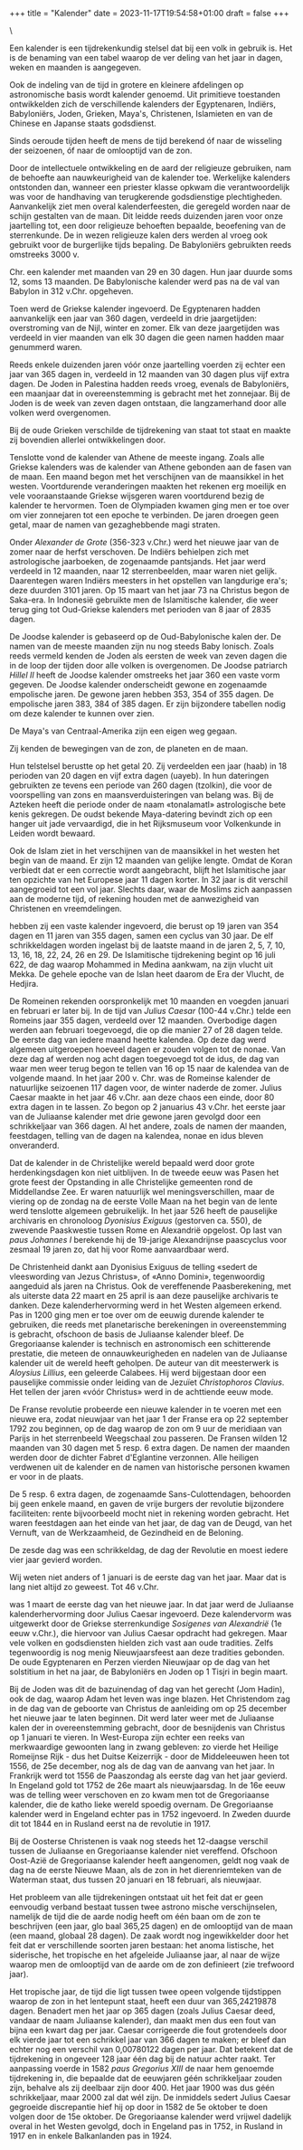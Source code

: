 +++
title = "Kalender"
date = 2023-11-17T19:54:58+01:00
draft = false
+++

\

Een kalender is een tijdrekenkundig stelsel dat bij een volk in gebruik
is. Het is de benaming van een tabel waarop de ver deling van het jaar
in dagen, weken en maanden is aangegeven.

Ook de indeling van de tijd in grotere en kleinere afdelingen op
astronomische basis wordt kalender genoemd. Uit primitieve toestanden
ontwikkelden zich de verschillende kalenders der Egyptenaren, Indiërs,
Babyloniërs, Joden, Grieken, Maya\'s, Christenen, Islamieten en van de
Chinese en Japanse staats godsdienst.

Sinds oeroude tijden heeft de mens de tijd berekend óf naar de wisseling
der seizoenen, óf naar de omlooptijd van de zon.

Door de intellectuele ontwikkeling en de aard der religieuze gebruiken,
nam de behoefte aan nauwkeurigheid van de kalender toe. Werkelijke
kalenders ontstonden dan, wanneer een priester klasse opkwam die
verantwoordelijk was voor de handhaving van terugkerende godsdienstige
plechtigheden. Aanvankelijk ziet men overal kalenderfeesten, die
geregeld worden naar de schijn gestalten van de maan. Dit leidde reeds
duizenden jaren voor onze jaartelling tot, een door religieuze behoeften
bepaalde, beoefening van de sterrenkunde. De in wezen religieuze kalen
ders werden al vroeg ook gebruikt voor de burgerlijke tijds bepaling. De
Babyloniërs gebruikten reeds omstreeks 3000 v.

Chr. een kalender met maanden van 29 en 30 dagen. Hun jaar duurde soms
12, soms 13 maanden. De Babylonische kalender werd pas na de val van
Babylon in 312 v.Chr. opgeheven.

Toen werd de Griekse kalender ingevoerd. De Egyptenaren hadden
aanvankelijk een jaar van 360 dagen, verdeeld in drie jaargetijden:
overstroming van de Nijl, winter en zomer. Elk van deze jaargetijden was
verdeeld in vier maanden van elk 30 dagen die geen namen hadden maar
genummerd waren.

Reeds enkele duizenden jaren vóór onze jaartelling voerden zij echter
een jaar van 365 dagen in, verdeeld in 12 maanden van 30 dagen plus vijf
extra dagen. De Joden in Palestina hadden reeds vroeg, evenals de
Babyloniërs, een maanjaar dat in overeenstemming is gebracht met het
zonnejaar. Bij de Joden is de week van zeven dagen ontstaan, die
langzamerhand door alle volken werd overgenomen.

Bij de oude Grieken verschilde de tijdrekening van staat tot staat en
maakte zij bovendien allerlei ontwikkelingen door.

Tenslotte vond de kalender van Athene de meeste ingang. Zoals alle
Griekse kalenders was de kalender van Athene gebonden aan de fasen van
de maan. Een maand begon met het verschijnen van de maansikkel in het
westen. Voortdurende veranderingen maakten het rekenen erg moeilijk en
vele vooraanstaande Griekse wijsgeren waren voortdurend bezig de
kalender te hervormen. Toen de Olympiaden kwamen ging men er toe over om
vier zonnejaren tot een epoche te verbinden. De jaren droegen geen
getal, maar de namen van gezaghebbende magi straten.

Onder *Alexander de Grote* (356-323 v.Chr.) werd het nieuwe jaar van de
zomer naar de herfst verschoven. De Indiërs behielpen zich met
astrologische jaarboeken, de zogenaamde pantsjands. Het jaar werd
verdeeld in 12 maanden, naar 12 sterrenbeelden, maar waren niet gelijk.
Daarentegen waren Indiërs meesters in het opstellen van langdurige
era\'s; deze duurden 3101 jaren. Op 15 maart van het jaar 73 na Christus
begon de Saka-era. In Indonesië gebruikte men de Islamitische kalender,
die weer terug ging tot Oud-Griekse kalenders met perioden van 8 jaar of
2835 dagen.

De Joodse kalender is gebaseerd op de Oud-Babylonische kalen der. De
namen van de meeste maanden zijn nu nog steeds Baby lonisch. Zoals reeds
vermeld kenden de Joden als eersten de week van zeven dagen die in de
loop der tijden door alle volken is overgenomen. De Joodse patriarch
*Hillel II* heeft de Joodse kalender omstreeks het jaar 360 een vaste
vorm gegeven. De Joodse kalender onderscheidt gewone en zogenaamde
empolische jaren. De gewone jaren hebben 353, 354 of 355 dagen. De
empolische jaren 383, 384 of 385 dagen. Er zijn bijzondere tabellen
nodig om deze kalender te kunnen over zien.

De Maya\'s van Centraal-Amerika zijn een eigen weg gegaan.

Zij kenden de bewegingen van de zon, de planeten en de maan.

Hun telstelsel berustte op het getal 20. Zij verdeelden een jaar (haab)
in 18 perioden van 20 dagen en vijf extra dagen (uayeb). In hun
dateringen gebruikten ze tevens een periode van 260 dagen (tzolkin), die
voor de voorspelling van zons en maansverduisteringen van belang was.
Bij de Azteken heeft die periode onder de naam «tonalamatl»
astrologische bete kenis gekregen. De oudst bekende Maya-datering
bevindt zich op een hanger uit jade vervaardigd, die in het Rijksmuseum
voor Volkenkunde in Leiden wordt bewaard.

Ook de Islam ziet in het verschijnen van de maansikkel in het westen het
begin van de maand. Er zijn 12 maanden van gelijke lengte. Omdat de
Koran verbiedt dat er een correctie wordt aangebracht, blijft het
Islamitische jaar ten opzichte van het Europese jaar 11 dagen korter. In
32 jaar is dit verschil aangegroeid tot een vol jaar. Slechts daar, waar
de Moslims zich aanpassen aan de moderne tijd, of rekening houden met de
aanwezigheid van Christenen en vreemdelingen.

hebben zij een vaste kalender ingevoerd, die berust op 19 jaren van 354
dagen en 11 jaren van 355 dagen, samen een cyclus van 30 jaar. De elf
schrikkeldagen worden ingelast bij de laatste maand in de jaren 2, 5, 7,
10, 13, 16, 18, 22, 24, 26 en 29. De Islamitische tijdrekening begint op
16 juli 622, de dag waarop Mohammed in Medina aankwam, na zijn vlucht
uit Mekka. De gehele epoche van de Islan heet daarom de Era der Vlucht,
de Hedjira.

De Romeinen rekenden oorspronkelijk met 10 maanden en voegden januari en
februari er later bij. In de tijd van *Julius Caesar* (100-44 v.Chr.)
telde een Romeins jaar 355 dagen, verdeeld over 12 maanden. Overbodige
dagen werden aan februari toegevoegd, die op die manier 27 of 28 dagen
telde. De eerste dag van iedere maand heette kalendea. Op deze dag werd
algemeen uitgeroepen hoeveel dagen er zouden volgen tot de nonae. Van
deze dag af werden nog acht dagen toegevoegd tot de idus, de dag van
waar men weer terug begon te tellen van 16 op 15 naar de kalendea van de
volgende maand. In het jaar 200 v. Chr. was de Romeinse kalender de
natuurlijke seizoenen 117 dagen voor, de winter naderde de zomer. Julius
Caesar maakte in het jaar 46 v.Chr. aan deze chaos een einde, door 80
extra dagen in te lassen. Zo begon op 2 januarius 43 v.Chr. het eerste
jaar van de Juliaanse kalender met drie gewone jaren gevolgd door een
schrikkeljaar van 366 dagen. Al het andere, zoals de namen der maanden,
feestdagen, telling van de dagen na kalendea, nonae en idus bleven
onveranderd.

Dat de kalender in de Christelijke wereld bepaald werd door grote
herdenkingsdagen kon niet uitblijven. In de tweede eeuw was Pasen het
grote feest der Opstanding in alle Christelijke gemeenten rond de
Middellandse Zee. Er waren natuurlijk wel meningsverschillen, maar de
viering op de zondag na de eerste Volle Maan na het begin van de lente
werd tenslotte algemeen gebruikelijk. In het jaar 526 heeft de
pauselijke archivaris en chronoloog *Dyonisius Exiguus* (gestorven ca.
550), de zwevende Paaskwestie tussen Rome en Alexandrië opgelost. Op
last van *paus Johannes I* berekende hij de 19-jarige Alexandrijnse
paascyclus voor zesmaal 19 jaren zo, dat hij voor Rome aanvaardbaar
werd.

De Christenheid dankt aan Dyonisius Exiguus de telling «sedert de
vleeswording van Jezus Christus», of «Anno Domini», tegenwoordig
aangeduid als jaren na Christus. Ook de vereffenende Paasberekening, met
als uiterste data 22 maart en 25 april is aan deze pauselijke archivaris
te danken. Deze kalenderhervorming werd in het Westen algemeen erkend.
Pas in 1200 ging men er toe over om de eeuwig durende kalender te
gebruiken, die reeds met planetarische berekeningen in overeenstemming
is gebracht, ofschoon de basis de Juliaanse kalender bleef. De
Gregoriaanse kalender is technisch en astronomisch een schitterende
prestatie, die meteen de onnauwkeurigheden en nadelen van de Juliaanse
kalender uit de wereld heeft geholpen. De auteur van dit meesterwerk is
*Aloysius Lillius*, een geleerde Calabees. Hij werd bijgestaan door een
pauselijke commissie onder leiding van de Jezuïet *Christophoros
Clavius*. Het tellen der jaren «vóór Christus» werd in de achttiende
eeuw mode.

De Franse revolutie probeerde een nieuwe kalender in te voeren met een
nieuwe era, zodat nieuwjaar van het jaar 1 der Franse era op 22
september 1792 zou beginnen, op de dag waarop de zon om 9 uur de
meridiaan van Parijs in het sterrenbeeld Weegschaal zou passeren. De
Fransen wilden 12 maanden van 30 dagen met 5 resp. 6 extra dagen. De
namen der maanden werden door de dichter Fabret d\'Eglantine verzonnen.
Alle heiligen verdwenen uit de kalender en de namen van historische
personen kwamen er voor in de plaats.

De 5 resp. 6 extra dagen, de zogenaamde Sans-Culottendagen, behoorden
bij geen enkele maand, en gaven de vrije burgers der revolutie
bijzondere faciliteiten: rente bijvoorbeeld mocht niet in rekening
worden gebracht. Het waren feestdagen aan het einde van het jaar, de dag
van de Deugd, van het Vernuft, van de Werkzaamheid, de Gezindheid en de
Beloning.

De zesde dag was een schrikkeldag, de dag der Revolutie en moest iedere
vier jaar gevierd worden.

Wij weten niet anders of 1 januari is de eerste dag van het jaar. Maar
dat is lang niet altijd zo geweest. Tot 46 v.Chr.

was 1 maart de eerste dag van het nieuwe jaar. In dat jaar werd de
Juliaanse kalenderhervorming door Julius Caesar ingevoerd. Deze
kalendervorm was uitgewerkt door de Griekse sterrenkundige *Sosigenes
van Alexandrië* (1e eeuw v.Chr.), die hiervoor van Julius Caesar
opdracht had gekregen. Maar vele volken en godsdiensten hielden zich
vast aan oude tradities. Zelfs tegenwoordig is nog menig Nieuwjaarsfeest
aan deze tradities gebonden. De oude Egyptenaren en Perzen vierden
Nieuwjaar op de dag van het solstitium in het na jaar, de Babyloniërs en
Joden op 1 Tisjri in begin maart.

Bij de Joden was dit de bazuinendag of dag van het gerecht (Jom Hadin),
ook de dag, waarop Adam het leven was inge blazen. Het Christendom zag
in de dag van de geboorte van Christus de aanleiding om op 25 december
het nieuwe jaar te laten beginnen. Dit werd later weer met de Juliaanse
kalen der in overeenstemming gebracht, door de besnijdenis van Christus
op 1 januari te vieren. In West-Europa zijn echter een reeks van
merkwaardige gewoonten lang in zwang gebleven: zo vierde het Heilige
Romeijnse Rijk - dus het Duitse Keizerrijk - door de Middeleeuwen heen
tot 1556, de 25e december, nog als de dag van de aanvang van het jaar.
In Frankrijk werd tot 1556 de Paaszondag als eerste dag van het jaar
gevierd. In Engeland gold tot 1752 de 26e maart als nieuwjaarsdag. In de
16e eeuw was de telling weer verschoven en zo kwam men tot de
Gregoriaanse kalender, die de katho lieke wereld spoedig overnam. De
Gregoriaanse kalender werd in Engeland echter pas in 1752 ingevoerd. In
Zweden duurde dit tot 1844 en in Rusland eerst na de revolutie in 1917.

Bij de Oosterse Christenen is vaak nog steeds het 12-daagse verschil
tussen de Juliaanse en Gregoriaanse kalender niet vereffend. Ofschoon
Oost-Azië de Gregoriaanse kalender heeft aangenomen, geldt nog vaak de
dag na de eerste Nieuwe Maan, als de zon in het dierenriemteken van de
Waterman staat, dus tussen 20 januari en 18 februari, als nieuwjaar.

Het probleem van alle tijdrekeningen ontstaat uit het feit dat er geen
eenvoudig verband bestaat tussen twee astrono mische verschijnselen,
namelijk de tijd die de aarde nodig heeft om één baan om de zon te
beschrijven (een jaar, glo baal 365,25 dagen) en de omlooptijd van de
maan (een maand, globaal 28 dagen). De zaak wordt nog ingewikkelder door
het feit dat er verschillende soorten jaren bestaan: het anoma
listische, het siderische, het tropische en het afgeleide Juliaanse
jaar, al naar de wijze waarop men de omlooptijd van de aarde om de zon
definieert (zie trefwoord jaar).

Het tropische jaar, de tijd die ligt tussen twee opeen volgende
tijdstippen waarop de zon in het lentepunt staat, heeft een duur van
365,24219878 dagen. Benadert men het jaar op 365 dagen (zoals Julius
Caesar deed, vandaar de naam Juliaanse kalender), dan maakt men dus een
fout van bijna een kwart dag per jaar. Caesar corrigeerde die fout
grotendeels door elk vierde jaar tot een schrikkel jaar van 366 dagen te
maken; er bleef dan echter nog een verschil van 0,00780122 dagen per
jaar. Dat betekent dat de tijdrekening in ongeveer 128 jaar één dag bij
de natuur achter raakt. Ter aanpassing voerde in 1582 *paus Gregorius
XIII* de naar hem genoemde tijdrekening in, die bepaalde dat de
eeuwjaren géén schrikkeljaar zouden zijn, behalve als zij deelbaar zijn
door 400. Het jaar 1900 was dus géén schrikkeljaar, maar 2000 zal dat
wél zijn. De inmiddels sedert Julius Caesar gegroeide discrepantie hief
hij op door in 1582 de 5e oktober te doen volgen door de 15e oktober. De
Gregoriaanse kalender werd vrijwel dadelijk overal in het Westen
gevolgd, doch in Engeland pas in 1752, in Rusland in 1917 en in enkele
Balkanlanden pas in 1924.
